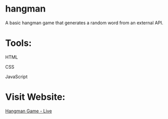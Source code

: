 # hangman

A basic hangman game that generates a random word from an external API.

# Tools: 

HTML

CSS

JavaScript

# Visit Website:

[Hangman Game - Live](https://wojtalewski-hangman.netlify.app/)
